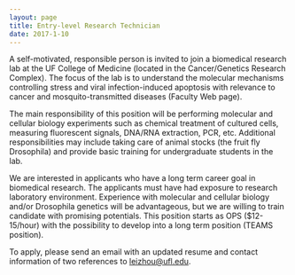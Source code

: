 ```yaml
---
layout: page
title: Entry-level Research Technician
date: 2017-1-10
---
```


A self-motivated, responsible person is invited to join a biomedical research lab at the UF College of Medicine (located in the Cancer/Genetics Research Complex). The focus of the lab is to understand the molecular mechanisms controlling stress and viral infection-induced apoptosis with relevance to cancer and mosquito-transmitted diseases (Faculty Web page).

The main responsibility of this position will be performing molecular and cellular biology experiments such as chemical treatment of cultured cells, measuring fluorescent signals, DNA/RNA extraction, PCR, etc. Additional responsibilities may include taking care of animal stocks (the fruit fly Drosophila) and provide basic training for undergraduate students in the lab.

We are interested in applicants who have a long term career goal in biomedical research. The applicants must have had exposure to research laboratory environment. Experience with molecular and cellular biology and/or Drosophila genetics will be advantageous, but we are willing to train candidate with promising potentials. This position starts as OPS ($12-15/hour) with the possibility to develop into a long term position (TEAMS position).

To apply, please send an email with an updated resume and contact information of two references to leizhou@ufl.edu.
